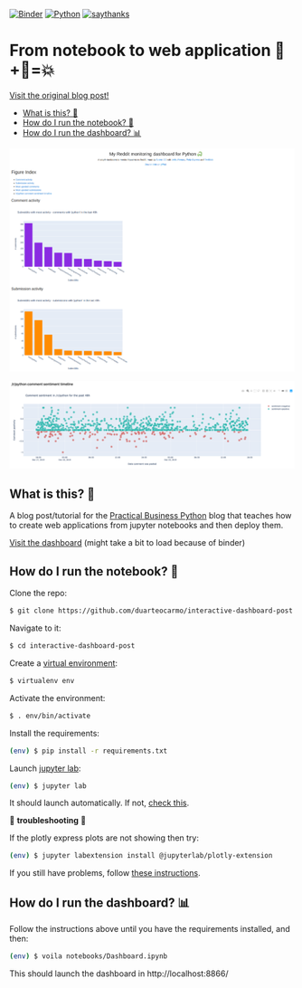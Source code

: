 [![Binder](https://mybinder.org/badge_logo.svg)](https://mybinder.org/v2/gh/duarteocarmo/interactive-dashboard-post/master?urlpath=%2Fvoila%2Frender%2Fnotebooks%2FDashboard.ipynb)  [![Python](https://img.shields.io/badge/python-v3.7-blue)](https://www.python.org/)  [![saythanks](https://img.shields.io/badge/say-thanks-ff69b4.svg)](https://duarteocarmo.com)

# From notebook to web application 📔​+🔮=💥 

[Visit the original blog post!](https://duarteocarmo.com)

* [What is this? 🤔](#what-is-this-thinking)
* [How do I run the notebook? 📔](#how-do-i-run-the-notebook-notebook_with_decorative_cover)
* [How do I run the dashboard? 📊](#how-do-i-run-the-dashboard-bar_chart)

[![](posts/readme_figure.png)](https://mybinder.org/v2/gh/duarteocarmo/interactive-dashboard-post/master?urlpath=%2Fvoila%2Frender%2Fnotebooks%2FDashboard.ipynb)

[![](posts/readme_figure_1.png)](https://mybinder.org/v2/gh/duarteocarmo/interactive-dashboard-post/master?urlpath=%2Fvoila%2Frender%2Fnotebooks%2FDashboard.ipynb)


## What is this? :thinking:

A blog post/tutorial for the [Practical Business Python](https://pbpython.com/) blog that teaches how to create web applications from jupyter notebooks and then deploy them. 

[Visit the dashboard](https://mybinder.org/v2/gh/duarteocarmo/interactive-dashboard-post/master?urlpath=%2Fvoila%2Frender%2Fnotebooks%2FDashboard.ipynb) (might take a bit to load because of binder)



## How do I run the notebook? :notebook_with_decorative_cover:

Clone the repo:

```bash
$ git clone https://github.com/duarteocarmo/interactive-dashboard-post.git
```

Navigate to it:

```bash
$ cd interactive-dashboard-post
```

Create a [virtual environment](https://virtualenv.pypa.io/en/latest/):

```bash
$ virtualenv env
```

Activate the environment:

```bash
$ . env/bin/activate
```

Install the requirements:

```bash
(env) $ pip install -r requirements.txt 
```

Launch [jupyter lab](https://jupyterlab.readthedocs.io/en/stable/):

```bash
(env) $ jupyter lab
```

It should launch automatically. If not, [check this](https://jupyterlab.readthedocs.io/en/stable/getting_started/starting.html).

🚨 **troubleshooting** 🚨

If the plotly express plots are not showing then try:

```bash
(env) $ jupyter labextension install @jupyterlab/plotly-extension
```

If you still have problems, follow [these instructions](https://plot.ly/python/getting-started/#jupyterlab-support-python-35).



## How do I run the dashboard? :bar_chart:

Follow the instructions above until you have the requirements installed, and then: 

```bash
(env) $ voila notebooks/Dashboard.ipynb
```

This should launch the dashboard in http://localhost:8866/
